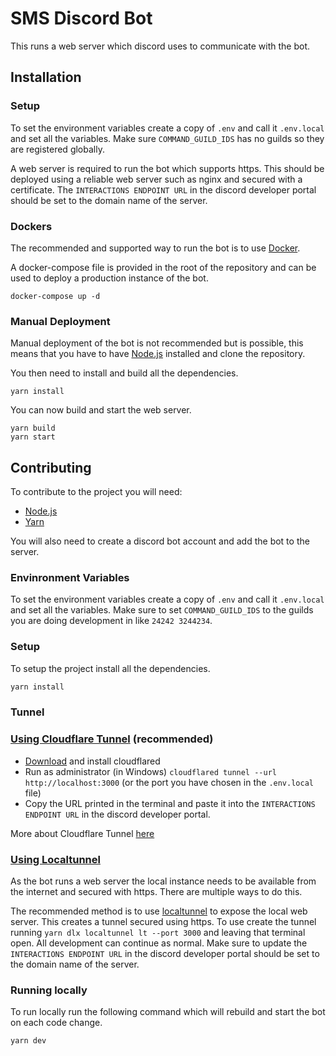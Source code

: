 # SMS Discord Bot

This runs a web server which discord uses to communicate with the bot.

## Installation

### Setup

To set the environment variables create a copy of `.env` and call it `.env.local` and set all the variables. Make sure `COMMAND_GUILD_IDS` has no guilds so they are registered globally.

A web server is required to run the bot which supports https. This should be deployed using a reliable web server such as nginx and secured with a certificate. The `INTERACTIONS ENDPOINT URL` in the discord developer portal should be set to the domain name of the server.

### Dockers

The recommended and supported way to run the bot is to use [Docker](https://www.docker.com/).

A docker-compose file is provided in the root of the repository and can be used to deploy a production instance of the bot.

```
docker-compose up -d
```

### Manual Deployment

Manual deployment of the bot is not recommended but is possible, this means that you have to have [Node.js](https://nodejs.org/) installed and clone the repository.

You then need to install and build all the dependencies.

```
yarn install
```

You can now build and start the web server.

```
yarn build
yarn start
```

## Contributing

To contribute to the project you will need:

-   [Node.js](https://nodejs.org/)
-   [Yarn](https://yarnpkg.com/)

You will also need to create a discord bot account and add the bot to the server.

### Envinronment Variables

To set the environment variables create a copy of `.env` and call it `.env.local` and set all the variables.
Make sure to set `COMMAND_GUILD_IDS` to the guilds you are doing development in like `24242 3244234`.

### Setup

To setup the project install all the dependencies.

```bash
yarn install
```

### Tunnel

### <ins>Using Cloudflare Tunnel</ins> (recommended)

-   [Download](https://developers.cloudflare.com/cloudflare-one/connections/connect-apps/install-and-setup/installation/) and install cloudflared
-   Run as administrator (in Windows) `cloudflared tunnel --url http://localhost:3000` (or the port you have chosen in the `.env.local` file)
-   Copy the URL printed in the terminal and paste it into the `INTERACTIONS ENDPOINT URL` in the discord developer portal.

More about Cloudflare Tunnel [here](https://developers.cloudflare.com/pages/how-to/preview-with-cloudflare-tunnel/)

### <ins>Using Localtunnel</ins>

As the bot runs a web server the local instance needs to be available from the internet and secured with https. There are multiple ways to do this.

The recommended method is to use [localtunnel](https://localtunnel.github.io/www/) to expose the local web server. This creates a tunnel secured using https. To use create the tunnel running `yarn dlx localtunnel lt --port 3000` and leaving that terminal open. All development can continue as normal. Make sure to update the `INTERACTIONS ENDPOINT URL` in the discord developer portal should be set to the domain name of the server.

### Running locally

To run locally run the following command which will rebuild and start the bot on each code change.

```bash
yarn dev
```
